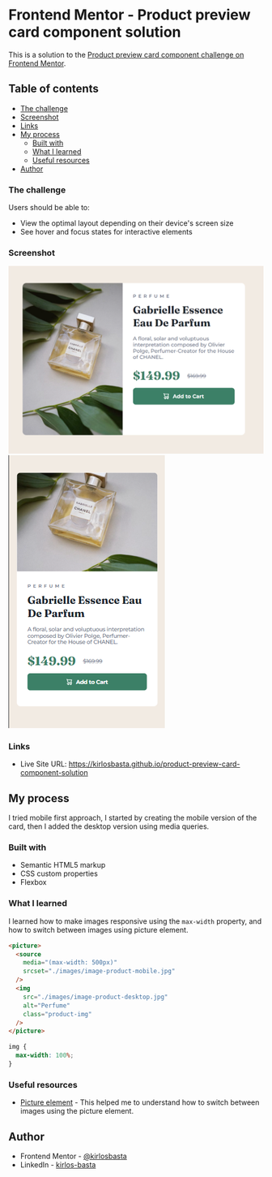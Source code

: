 # Frontend Mentor - Product preview card component solution

This is a solution to the [Product preview card component challenge on Frontend Mentor](https://www.frontendmentor.io/challenges/product-preview-card-component-GO7UmttRfa).

## Table of contents

- [The challenge](#the-challenge)
- [Screenshot](#screenshot)
- [Links](#links)
- [My process](#my-process)
  - [Built with](#built-with)
  - [What I learned](#what-i-learned)
  - [Useful resources](#useful-resources)
- [Author](#author)

### The challenge

Users should be able to:

- View the optimal layout depending on their device's screen size
- See hover and focus states for interactive elements

### Screenshot

![](./images/Screenshot%202024-11-12%20193547.png)
![](./images/Screenshot%202024-11-12%20193627.png)

### Links

- Live Site URL: <https://kirlosbasta.github.io/product-preview-card-component-solution>

## My process

I tried mobile first approach, I started by creating the mobile version of the card, then I added the desktop version using media queries.

### Built with

- Semantic HTML5 markup
- CSS custom properties
- Flexbox

### What I learned

I learned how to make images responsive using the `max-width` property, and how to switch between images using picture element.

```html
<picture>
  <source
    media="(max-width: 500px)"
    srcset="./images/image-product-mobile.jpg"
  />
  <img
    src="./images/image-product-desktop.jpg"
    alt="Perfume"
    class="product-img"
  />
</picture>
```

```css
img {
  max-width: 100%;
}
```

### Useful resources

- [Picture element](https://web.dev/learn/design/picture-element) - This helped me to understand how to switch between images using the picture element.

## Author

- Frontend Mentor - [@kirlosbasta](https://www.frontendmentor.io/profile/kirlosbasta)
- LinkedIn - [kirlos-basta](https://www.linkedin.com/in/kirlos-basta/)

